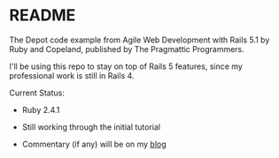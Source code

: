 # README

The Depot code example from Agile Web Development with Rails 5.1 by Ruby
and Copeland, published by The Pragmattic Programmers.

I'll be using this repo to stay on top of Rails 5 features, since my
professional work is still in Rails 4.

Current Status:

* Ruby 2.4.1

* Still working through the initial tutorial

* Commentary (if any) will be on my [blog](http://www.thecwlzone.com/blog/)

